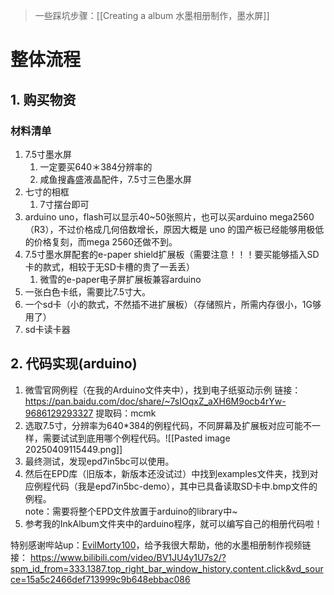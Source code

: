 >一些踩坑步骤：[[Creating a album 水墨相册制作，墨水屏]]
# 整体流程

## 1. 购买物资
### 材料清单
1. 7.5寸墨水屏
	1. 一定要买640＊384分辨率的
	2. 咸鱼搜鑫盛液晶配件，7.5寸三色墨水屏
2. 七寸的相框
	1. 7寸摆台即可
3. arduino uno，flash可以显示40~50张照片，也可以买arduino mega2560（R3），不过价格成几何倍数增长，原因大概是 uno 的国产板已经能够用极低的价格复刻，而mega 2560还做不到。
4. 7.5寸墨水屏配套的e-paper shield扩展板（需要注意！！！要买能够插入SD卡的款式，相较于无SD卡槽的贵了一丢丢）
	1. 微雪的e-paper电子屏扩展板兼容arduino
5. 一张白色卡纸，需要比7.5寸大。
6. 一个sd卡（小的款式，不然插不进扩展板）（存储照片，所需内存很小，1G够用了）
7. sd卡读卡器

## 2. 代码实现(arduino)

1. 微雪官网例程（在我的Arduino文件夹中），找到电子纸驱动示例 链接：https://pan.baidu.com/doc/share/~7sIOqxZ_aXH6M9ocb4rYw-9686129293327 提取码：mcmk
2. 选取7.5寸，分辨率为640\*384的例程代码，不同屏幕及扩展板对应可能不一样，需要试试到底用哪个例程代码。![[Pasted image 20250409115449.png]]
3. 最终测试，发现epd7in5bc可以使用。
4. 然后在EPD库（旧版本，新版本还没试过）中找到examples文件夹，找到对应例程代码（我是epd7in5bc-demo），其中已具备读取SD卡中.bmp文件的例程。  
note：需要将整个EPD文件放置于arduino的library中~
5. 参考我的InkAlbum文件夹中的arduino程序，就可以编写自己的相册代码啦！


特别感谢哔站up：[EvilMorty100](https://space.bilibili.com/34469855)，给予我很大帮助，他的水墨相册制作视频链接：
https://www.bilibili.com/video/BV1JU4y1U7s2/?spm_id_from=333.1387.top_right_bar_window_history.content.click&vd_source=15a5c2466def713999c9b648ebbac086


